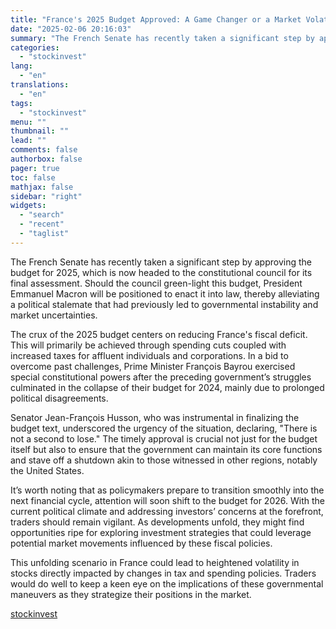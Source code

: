 ```yaml
---
title: "France's 2025 Budget Approved: A Game Changer or a Market Volatility Trigger?"
date: "2025-02-06 20:16:03"
summary: "The French Senate has recently taken a significant step by approving the budget for 2025, which is now headed to the constitutional council for its final assessment. Should the council green-light this budget, President Emmanuel Macron will be positioned to enact it into law, thereby alleviating a political stalemate that..."
categories:
  - "stockinvest"
lang:
  - "en"
translations:
  - "en"
tags:
  - "stockinvest"
menu: ""
thumbnail: ""
lead: ""
comments: false
authorbox: false
pager: true
toc: false
mathjax: false
sidebar: "right"
widgets:
  - "search"
  - "recent"
  - "taglist"
---
```


The French Senate has recently taken a significant step by approving the budget for 2025, which is now headed to the constitutional council for its final assessment. Should the council green-light this budget, President Emmanuel Macron will be positioned to enact it into law, thereby alleviating a political stalemate that had previously led to governmental instability and market uncertainties.

The crux of the 2025 budget centers on reducing France's fiscal deficit. This will primarily be achieved through spending cuts coupled with increased taxes for affluent individuals and corporations. In a bid to overcome past challenges, Prime Minister François Bayrou exercised special constitutional powers after the preceding government’s struggles culminated in the collapse of their budget for 2024, mainly due to prolonged political disagreements.

Senator Jean-François Husson, who was instrumental in finalizing the budget text, underscored the urgency of the situation, declaring, "There is not a second to lose." The timely approval is crucial not just for the budget itself but also to ensure that the government can maintain its core functions and stave off a shutdown akin to those witnessed in other regions, notably the United States.

It’s worth noting that as policymakers prepare to transition smoothly into the next financial cycle, attention will soon shift to the budget for 2026. With the current political climate and addressing investors’ concerns at the forefront, traders should remain vigilant. As developments unfold, they might find opportunities ripe for exploring investment strategies that could leverage potential market movements influenced by these fiscal policies.

This unfolding scenario in France could lead to heightened volatility in stocks directly impacted by changes in tax and spending policies. Traders would do well to keep a keen eye on the implications of these governmental maneuvers as they strategize their positions in the market.

[stockinvest](https://stockinvest.us/digest/frances-2025-budget-approved-a-game-changer-or-a-market-volatility-trigger)
